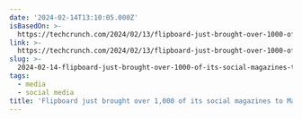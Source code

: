 ```yaml
---
date: '2024-02-14T13:10:05.000Z'
isBasedOn: >-
  https://techcrunch.com/2024/02/13/flipboard-just-brought-over-1000-of-its-social-magazines-to-mastodon-and-the-fediverse/
link: >-
  https://techcrunch.com/2024/02/13/flipboard-just-brought-over-1000-of-its-social-magazines-to-mastodon-and-the-fediverse/
slug: >-
  2024-02-14-flipboard-just-brought-over-1000-of-its-social-magazines-to-mastodon-and-t
tags:
  - media
  - social media
title: 'Flipboard just brought over 1,000 of its social magazines to Mastodon and t'
---
```


